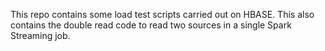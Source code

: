 This repo contains some load test scripts carried out on HBASE. This also contains the double read code to read two sources in a single Spark Streaming job.
